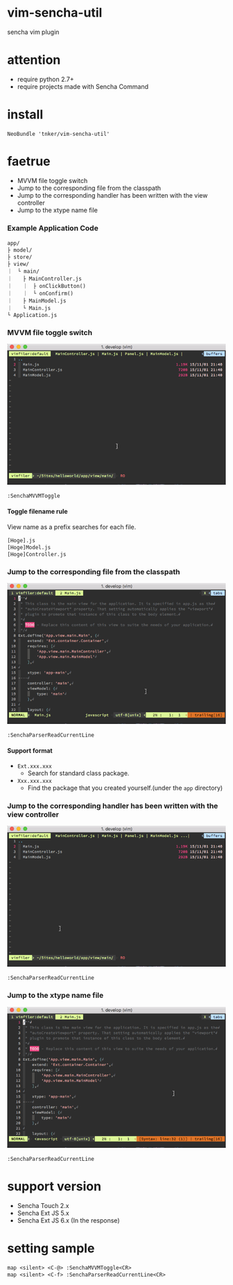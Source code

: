 vim-sencha-util
================

sencha vim plugin

attention
================

- require python 2.7+
- require projects made with Sencha Command

install
================

    NeoBundle 'tnker/vim-sencha-util'

faetrue
================

- MVVM file toggle switch
- Jump to the corresponding file from the classpath
- Jump to the corresponding handler has been written with the view controller
- Jump to the xtype name file

### Example Application Code

    app/
    ├ model/
    ├ store/
    ├ view/
    ｜　└ main/
    ｜　　├ MainController.js
    ｜　　｜　├ onClickButton()
    ｜　　｜　└ onConfirm()
    ｜　　├ MainModel.js
    ｜　　└ Main.js
    └ Application.js

### MVVM file toggle switch

![image](./src/images/mvvm_toggle_file.gif)

    :SenchaMVVMToggle

#### Toggle filename rule

View name as a prefix searches for each file.

    [Hoge].js
    [Hoge]Model.js
    [Hoge]Controller.js

### Jump to the corresponding file from the classpath

![image](./src/images/jump_classpath.gif)

    :SenchaParserReadCurrentLine
    
#### Support format

- `Ext.xxx.xxx`
    - Search for standard class package.
- `Xxx.xxx.xxx`
    - Find the package that you created yourself.(under the `app` directory)

### Jump to the corresponding handler has been written with the view controller

![image](./src/images/jump_handler.gif)

    :SenchaParserReadCurrentLine

### Jump to the xtype name file

![image](./src/images/jump_xtype.gif)

    :SenchaParserReadCurrentLine

support version
================

- Sencha Touch 2.x
- Sencha Ext JS 5.x
- Sencha Ext JS 6.x (In the response)

setting sample
================

    map <silent> <C-@> :SenchaMVVMToggle<CR>
    map <silent> <C-f> :SenchaParserReadCurrentLine<CR>
    
